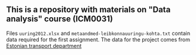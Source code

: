 ## This is a repository with materials on "Data analysis" course (ICM0031)

Files ```uuring2012.xlsx``` and ```metaandmed-leibkonnauuringu-kohta.txt``` contain data required for the first assignment.
The data for the project comes from [Estonian transport department](https://www.transpordiamet.ee/soidukite-statistika)
